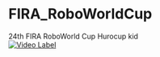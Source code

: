 # FIRA_RoboWorldCup
24th FIRA RoboWorld Cup Hurocup kid   
[![Video Label](http://img.youtube.com/vi/j-KMiku4iGk/0.jpg)](https://youtu.be/j-KMiku4iGk)

